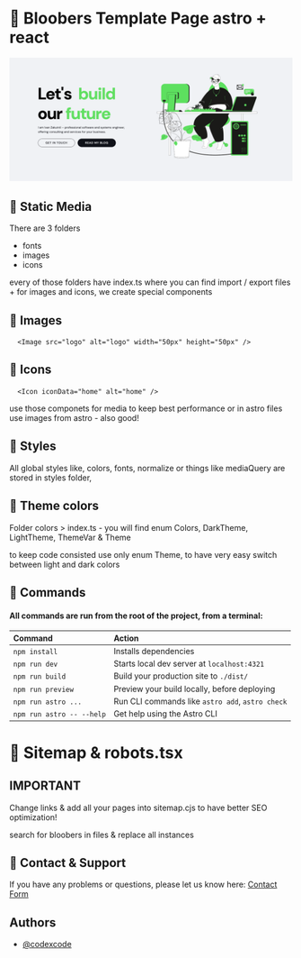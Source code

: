 # 🚀 Bloobers Template Page astro + react

![bloobers](/src/static/images/preview.webp)

## 🚀 Static Media

There are 3 folders

-   fonts
-   images
-   icons

every of those folders have index.ts where you can find import / export files + for images and icons, we create special components

## 🚀 Images

```http
  <Image src="logo" alt="logo" width="50px" height="50px" />
```

## 🚀 Icons

```http
  <Icon iconData="home" alt="home" />
```

use those componets for media to keep best performance or in astro files use images from astro - also good!

## 🚀 Styles

All global styles like, colors, fonts, normalize or things like mediaQuery are stored in styles folder,

## 🚀 Theme colors

Folder colors > index.ts - you will find enum Colors, DarkTheme, LightTheme, ThemeVar & Theme

to keep code consisted use only enum Theme, to have very easy switch between light and dark colors

## 🧞 Commands

#### All commands are run from the root of the project, from a terminal:

| Command                   | Action                                           |
| :------------------------ | :----------------------------------------------- |
| `npm install`             | Installs dependencies                            |
| `npm run dev`             | Starts local dev server at `localhost:4321`      |
| `npm run build`           | Build your production site to `./dist/`          |
| `npm run preview`         | Preview your build locally, before deploying     |
| `npm run astro ...`       | Run CLI commands like `astro add`, `astro check` |
| `npm run astro -- --help` | Get help using the Astro CLI                     |

# 🚀 Sitemap & robots.tsx

## IMPORTANT

Change links & add all your pages into sitemap.cjs to have better SEO optimization!

search for bloobers in files & replace all instances

## 🧞 Contact & Support

If you have any problems or questions, please let us know here: [Contact Form](https://www.codexcode.store/pages/contact)

## Authors

-   [@codexcode](https://www.codexcode.pl)
